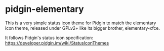 # pidgin-elementary

This is a very simple status icon theme for Pidgin to match the elementary icon theme, released under GPLv2+ like its bigger brother, elementary-xfce.

It follows Pidgin's status icon specification: https://developer.pidgin.im/wiki/StatusIconThemes
